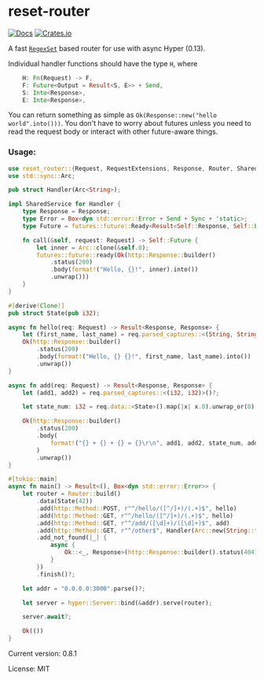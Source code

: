 # reset-router

[![Docs](https://docs.rs/reset-router/badge.svg)](https://docs.rs/crate/reset-router/)
[![Crates.io](https://img.shields.io/crates/v/reset-router.svg)](https://crates.io/crates/reset-router)

A fast [`RegexSet`](https://doc.rust-lang.org/regex/regex/struct.RegexSet.html) based router for use with async Hyper (0.13).

Individual handler functions should have the type `H`, where
```rust
    H: Fn(Request) -> F,
    F: Future<Output = Result<S, E>> + Send,
    S: Into<Response>,
    E: Into<Response>,
```

You can return something as simple as `Ok(Response::new("hello world".into()))`. You don't have to worry about futures
unless you need to read the request body or interact with other future-aware things.

### Usage:

```rust
use reset_router::{Request, RequestExtensions, Response, Router, SharedService};
use std::sync::Arc;

pub struct Handler(Arc<String>);

impl SharedService for Handler {
    type Response = Response;
    type Error = Box<dyn std::error::Error + Send + Sync + 'static>;
    type Future = futures::future::Ready<Result<Self::Response, Self::Error>>;

    fn call(&self, request: Request) -> Self::Future {
        let inner = Arc::clone(&self.0);
        futures::future::ready(Ok(http::Response::builder()
            .status(200)
            .body(format!("Hello, {}!", inner).into())
            .unwrap()))
    }
}

#[derive(Clone)]
pub struct State(pub i32);

async fn hello(req: Request) -> Result<Response, Response> {
    let (first_name, last_name) = req.parsed_captures::<(String, String)>()?;
    Ok(http::Response::builder()
        .status(200)
        .body(format!("Hello, {} {}!", first_name, last_name).into())
        .unwrap())
}

async fn add(req: Request) -> Result<Response, Response> {
    let (add1, add2) = req.parsed_captures::<(i32, i32)>()?;

    let state_num: i32 = req.data::<State>().map(|x| x.0).unwrap_or(0);

    Ok(http::Response::builder()
        .status(200)
        .body(
            format!("{} + {} + {} = {}\r\n", add1, add2, state_num, add1 + add2 + state_num).into(),
        )
        .unwrap())
}

#[tokio::main]
async fn main() -> Result<(), Box<dyn std::error::Error>> {
    let router = Router::build()
        .data(State(42))
        .add(http::Method::POST, r"^/hello/([^/]+)/(.+)$", hello)
        .add(http::Method::GET, r"^/hello/([^/]+)/(.+)$", hello)
        .add(http::Method::GET, r"^/add/([\d]+)/([\d]+)$", add)
        .add(http::Method::GET, r"^/other$", Handler(Arc::new(String::from("world"))))
        .add_not_found(|_| {
            async {
                Ok::<_, Response>(http::Response::builder().status(404).body("404".into()).unwrap())
            }
        })
        .finish()?;

    let addr = "0.0.0.0:3000".parse()?;

    let server = hyper::Server::bind(&addr).serve(router);

    server.await?;

    Ok(())
}
```

Current version: 0.8.1

License: MIT
